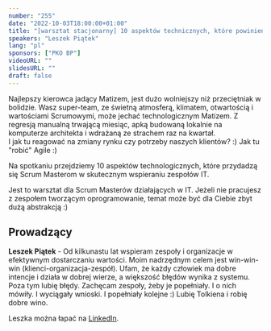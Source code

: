 ```yaml
---
number: "255"
date: "2022-10-03T18:00:00+01:00"
title: "[warsztat stacjonarny] 10 aspektów technicznych, które powinien znać SM"
speakers: "Leszek Piątek"
lang: "pl"
sponsors: ["PKO BP"]
videoURL: ""
slidesURL: ""
draft: false
---
```


Najlepszy kierowca jadący Matizem, jest dużo wolniejszy niż przeciętniak w bolidzie. Wasz super-team, ze świetną atmosferą, klimatem, otwartością i wartościami Scrumowymi, może jechać technologicznym Matizem. Z regresją manualną trwającą miesiąc, apką budowaną lokalnie na komputerze architekta i wdrażaną ze strachem raz na kwartał.  
I jak tu reagować na zmiany rynku czy potrzeby naszych klientów? :) Jak tu "robić" Agile :)

Na spotkaniu przejdziemy 10 aspektów technologicznych, które przydadzą się Scrum Masterom w skutecznym wspieraniu zespołów IT.

Jest to warsztat dla Scrum Masterów działających w IT. Jeżeli nie pracujesz z zespołem tworzącym oprogramowanie, temat może być dla Ciebie zbyt dużą abstrakcją :)

## Prowadzący

**Leszek Piątek** - Od kilkunastu lat wspieram zespoły i organizacje w efektywnym dostarczaniu wartości. Moim nadrzędnym celem jest win-win-win (klienci-organizacja-zespół). Ufam, że każdy człowiek ma dobre intencje i działa w dobrej wierze, a większość błędów wynika z systemu. Poza tym lubię błędy. Zachęcam zespoły, żeby je popełniały. I o nich mówiły. I wyciągały wnioski. I popełniały kolejne :)
Lubię Tolkiena i robię dobre wino.

Leszka można łapać na [LinkedIn](https://www.linkedin.com/in/leszekpiatek/).
